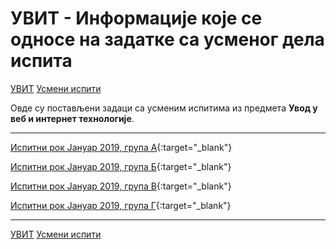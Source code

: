 # УВИТ - Информације које се односе на задатке са усменог дела испита

[УВИТ](../../README.md) [Усмени испити](../README.md)

Овде су постављени задаци са усменим испитима из предмета **Увод у веб и интернет технологије**.  

---

[Испитни рок Јануар 2019, група А](./uvit.2019.januar.1a/uvit.2019.januar.1a.pdf){:target="_blank"}

[Испитни рок Јануар 2019, група Б](./uvit.2019.januar.1b/uvit.2019.januar.1b.pdf){:target="_blank"}

[Испитни рок Јануар 2019, група В](./uvit.2019.januar.1c/uvit.2019.januar.1c.pdf){:target="_blank"}

[Испитни рок Јануар 2019, група Г](./uvit.2019.januar.1d/uvit.2019.januar.1d.pdf){:target="_blank"}

---

[УВИТ](../../README.md) [Усмени испити](../README.md)